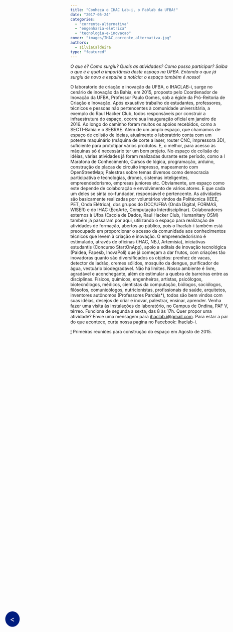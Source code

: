 ```yaml
---
title: "Conheça o IHAC Lab-i, o Fablab da UFBA!"
date: "2017-05-24"
categories: 
  - "corrente-alternativa"
  - "engenharia-eletrica"
  - "tecnologia-e-inovacao"
cover: "images/IHAC_corrente_alternativa.jpg"
authors: 
  - silviaCaldeira
type: "featured"
---
```


<!--Botão para voltar para a página anterior (posts do corrente alternativa)-->
<div style="position: fixed; top: 50%; left: 20px; background-color: #001D7E; color: white; padding: 10px 15px; border-radius: 50%; text-decoration: none; font-size: 24px; z-index: 1000;">
  <a href="javascript:history.back()" style="color: white; text-decoration: none;">&lt;</a>
</div>

_O que é? Como surgiu? Quais as atividades? Como posso participar?_ _Saiba o que é e qual a importância deste espaço na UFBA. Entenda o que já surgiu de novo e espalhe a notícia: o espaço também é nosso!_

O laboratorio de criação e inovação da UFBA, o IHACLAB-i, surge no cenário de inovação da Bahia, em 2015, proposto pelo Coordenador de Inovação da UFBA, Professor Paulo Gomes, sob a égide da Pró-Reitoria de Criação e Inovação. Após exaustivo trabalho de estudantes, professores, técnicos e pessoas não pertencentes à comunidade universitária, a exemplo do Raul Hacker Club, todos responsáveis por construir a infraestrutura do espaço, ocorre sua inauguração oficial em janeiro de 2016. Ao longo do caminho foram muitos os apoios recebidos, como a SECTI-Bahia e o SEBRAE. Além de um amplo espaço, que chamamos de espaço de colisão de ideias, atualmente o laboratório conta com um potente maquinário (máquina de corte a laser, router CNC, impressora 3D), suficiente para prototipar vários produtos. E, o melhor, para acesso às máquinas só é necessário ter um bom projeto. No espaço de colisão de idéias, várias atividades já foram realizadas durante este período, como a I Maratona de Conhecimento, Cursos de lógica, programação, arduíno, construção de placas de circuito impresso, mapeamento com OpenStreetMap; Palestras sobre temas diversos como democracia participativa e tecnologias, drones, sistemas inteligentes, empreendedorismo, empresas juniores etc. Obviamente, um espaço como este depende de colaboração e envolvimento de vários atores. E que cada um deles se sinta co-fundador, responsável e pertencente. As atividades são basicamente realizadas por voluntários vindos da Politécnica (IEEE, PET, Onda Elétrica), dos grupos do DCC/UFBA (Onda Digital, FORMAS, WISER) e do IHAC (EcoArte, Computação Interdisciplinar). Colaboradores externos à Ufba (Escola de Dados, Raul Hacker Club, Humanitary OSM) também já passaram por aqui, utilizando o espaço para realização de atividades de formação, abertos ao público, pois o Ihaclab-i também está preocupado em proporcionar o acesso da comunidade aos conhecimentos técnicos que levem à criação e inovação. O empreendedorismo é estimulado, através de oficinas (IHAC, NEJ, Artemisia), iniciativas estudantis (Concurso StartOnApp), apoio a editais de inovação tecnológica (Paidea, Fapesb, InovaPoli) que já começam a dar frutos, com criações tão inovadoras quanto são diversificados os objetos: prenhez de vacas, detector de ladrão, cremes sólidos, mosquito da dengue, purificador de água, vestuário biodegradável. Não há limites. Nosso ambiente é livre, agradável e aconchegante, além de estimular a quebra de barreiras entre as disciplinas. Físicos, quimicos, engenheiros, artistas, psicólogos, biotecnólogos, médicos, cientistas da computação, biólogos, sociólogos, filósofos, comunicólogos, nutricionistas, profissionais de saúde, arquitetos, inventores autônomos (Professores Pardais\*), todos são bem vindos com suas idéias, desejos de criar e inovar, palestrar, ensinar, aprender. Venha fazer uma visita às instalações do laboratório, no Campus de Ondina, PAF V, térreo. Funciona de segunda a sexta, das 8 às 17h. Quer propor uma atividade? Envie uma mensagem para ihaclab.i@gmail.com. Para estar a par do que acontece, curta nossa pagina no Facebook: Ihaclab-i.

[!](images/ihaclab-2-300x136.jpg) Primeiras reuniões para construção do espaço em Agosto de 2015.
